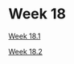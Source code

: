 # Week 18

[Week 18.1](Week%2018%2027099cd9139a4e4b99ea1782576c51e1/Week%2018%201%200e9e294f28944f4caa18340e4d383db0.md)

[Week 18.2](Week%2018%2027099cd9139a4e4b99ea1782576c51e1/Week%2018%202%2095abdb9d122c48ea8ddc3d4b110bf268.md)